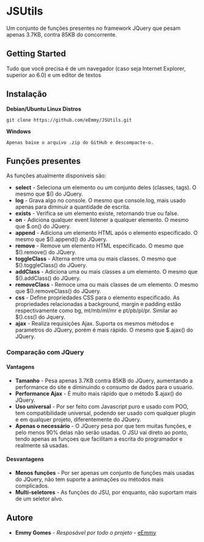# JSUtils
Um conjunto de funções presentes no framework JQuery que pesam apenas 3.7KB, contra 85KB do concorrente.

## Getting Started
Tudo que você precisa é de um navegador (caso seja Internet Explorer, superior ao 6.0) e um editor de textos

## Instalação
**Debian/Ubuntu Linux Distros**
```
git clone https://github.com/eEmmy/JSUtils.git
```

**Windows**
```
Apenas baixe o arquivo .zip do GitHub e descompacte-o.
```

## Funções presentes
As funções atualmente disponiveis são:

+ **select** - Seleciona um elemento ou um conjunto deles (classes, tags). O mesmo que $() do JQuery.
+ **log** - Grava algo no console. O mesmo que console.log, mais usado apenas para diminuir a quantidade de escrita.
+ **exists** - Verifica se um elemento existe, retornando true ou false.
+ **on** - Adiciona qualquer event listener a qualquer elemento. O mesmo que $.on() do JQuery.
+ **append** - Adiciona um elemento HTML após o elemento especificado. O mesmo que $().append() do JQuery.
+ **remove** - Remove um elemento HTML especificado. O mesmo que $().remove() do JQuery.
+ **toggleClass** - Alterna entre uma ou mais classes. O mesmo que $().toggleClass() do JQuery.
+ **addClass** - Adiciona uma ou mais classes a um elemento. O mesmo que $().addClass() do JQuery.
+ **removeClass** - Remoce uma ou mais classes de um elemento. O mesmo que $().removeClass() do JQuery. 
+ **css** - Define propriedades CSS para o elemento especificado. As propriedades relacionadas a background, margin e padding estão respectivamente como bg, mt/mb/ml/mr e pt/pb/pl/pr. Similar ao $().css() do Jquery.
+ **ajax** - Realiza requisições Ajax. Suporta os mesmos métodos e parametros do JQuery, porém é mais rápido. O mesmo que $.ajax() do JQuery.

### Comparação com JQuery
#### Vantagens
+ **Tamanho** - Pesa apenas 3.7KB contra 85KB do JQuery, aumentando a performance do site e diminuindo o consumo de dados para o usuario.
+ **Performance Ajax** - É muito mais rápido que o método $.ajax() do JQuery.
+ **Uso universal** - Por ser feito com Javascript puro e usado com POO, tem compatibilidade universal, podendo ser usado com qualquer plugin e em qualquer projeto, diferentemente do JQuery.
+ **Apenas o necessário** - O JQuery pesa por que tem muitas funções, e pelo menos 90% delas não serão usadas. O JSU vai direto ao ponto, tendo apenas as funçoes que facilitam a escrita do programador e realmente sã usadas.

#### Desvantagens
+ **Menos funções** - Por ser apenas um conjunto de funções mais usadas do JQuery, não tem suporte a animações ou métodos mais complicados.
+ **Multi-seletores** - As funções do JSU, por enquanto, não suportam mais de um seletor alvo.

## Autore
* **Emmy Gomes** - *Resposável por todo o projeto* - [eEmmy](https://github.com/eEmmy/)
